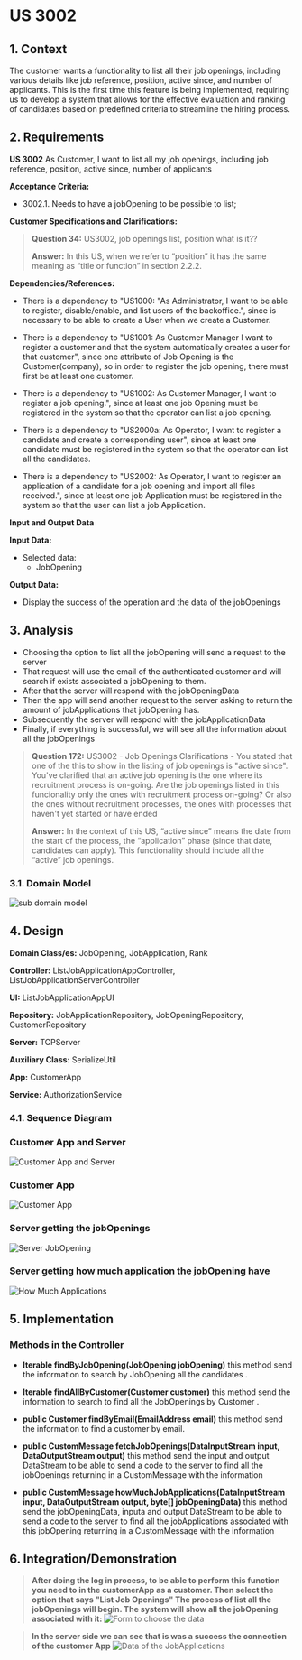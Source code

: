 # US 3002

## 1. Context


The customer wants a functionality to list all their job openings, including various details like job reference, position, active since, and number of applicants. This is the first time this feature is being implemented, requiring us to develop a system that allows for the effective evaluation and ranking of candidates based on predefined criteria to streamline the hiring process.

## 2. Requirements

**US 3002** As Customer, I want to list all my job openings, including job reference, position, active since, number of applicants

**Acceptance Criteria:**

- 3002.1. Needs to have a jobOpening to be possible to list;

**Customer Specifications and Clarifications:**

> **Question 34:** US3002, job openings list, position what is it??
>
> **Answer:** In this US, when we refer to “position” it has the same meaning as “title or function” in section 2.2.2.


**Dependencies/References:**

* There is a dependency to "US1000:  "As Administrator, I want to be able to register, disable/enable, and list users of the backoffice.", since is necessary to be able to create a User when we create a Customer.

* There is a dependency to "US1001: As Customer Manager I want to register a customer and that the system automatically creates a user for that customer", since one attribute of Job Opening is the Customer(company), so in order to register the job opening, there must first be at least one customer.

* There is a dependency to "US1002:  As Customer Manager, I want to register a job opening.", since at least one job Opening must be registered in the system so that the operator can list a job opening.

* There is a dependency to "US2000a:  As Operator, I want to register a candidate and create a corresponding user", since at least one candidate must be registered in the system so that the operator can list all the candidates.

* There is a dependency to "US2002: As Operator, I want to register an application of a candidate for a job opening and import all files received.", since at least one job Application must be registered in the system so that the user can list a job Application.


**Input and Output Data**

**Input Data:**

* Selected data:
  * JobOpening


**Output Data:**
* Display the success of the operation and the data of the jobOpenings



## 3. Analysis


* Choosing the option to list all the jobOpening will send a request to the server
* That request will use the email of the authenticated customer and will search if exists associated a jobOpening to them. 
* After that the server will respond with the jobOpeningData
* Then the app will send another request to the server asking to return the amount of jobApplications that jobOpening has.
* Subsequently the server will respond with the jobApplicationData
* Finally, if everything is successful, we will see all the information about all the jobOpenings


> **Question 172:** US3002 - Job Openings Clarifications - You stated that one of the this to show in the listing of job openings is "active since". You've clarified that an active job opening is the one where its recruitment process is on-going. Are the job openings listed in this funcionality only the ones with recruitment process on-going? Or also the ones without recruitment processes, the ones with processes that haven't yet started or have ended
>
> **Answer:** In the context of this US, “active since” means the date from the start of the process, the “application” phase (since that date, candidates can apply). This functionality should include all the “active” job openings.


### 3.1. Domain Model
![sub domain model](us3002_sub_domain_model.svg)

## 4. Design

**Domain Class/es:** JobOpening, JobApplication, Rank

**Controller:** ListJobApplicationAppController, ListJobApplicationServerController

**UI:** ListJobApplicationAppUI

**Repository:** JobApplicationRepository, JobOpeningRepository, CustomerRepository

**Server:** TCPServer

**Auxiliary Class:** SerializeUtil 

**App:** CustomerApp

**Service:** AuthorizationService

### 4.1. Sequence Diagram

### **Customer App and Server**
![Customer App and Server ](us3002_sequence_diagram.svg "Customer App and Server")


### **Customer App**
![Customer App ](us3002_sequence_diagramCustomerApp.svg "Customer App")


### **Server getting the jobOpenings**
![Server JobOpening ](us3002_sequence_diagramServer.svg "Server JobOpening")


### **Server getting how much application the jobOpening have**
![How Much Applications ](us3002_sequence_diagramServerHowMuchApplications.svg "How Much Applications")


## 5. Implementation


### Methods in the Controller

* **Iterable<JobApplication> findByJobOpening(JobOpening jobOpening)**  this method send the information to search by JobOpening all the candidates .

* **Iterable<JobOpening> findAllByCustomer(Customer customer)**  this method send the information to search to find all the JobOpenings by Customer .

* **public Customer findByEmail(EmailAddress email)** this method send the information to find a customer by email.

* **public CustomMessage fetchJobOpenings(DataInputStream input, DataOutputStream output)** this method send the input and output DataStream to be able to send a code to the server to find all the jobOpenings returning in a CustomMessage with the information

* **public CustomMessage howMuchJobApplications(DataInputStream input, DataOutputStream output, byte[] jobOpeningData)** this method send the jobOpeningData, inputa and output DataStream to be able to send a code to the server to find all the jobApplications associated with this jobOpening returning in a CustomMessage with the information

## 6. Integration/Demonstration


>**After doing the log in process, to be able to perform this function you need to in the customerApp as a customer. Then select the option that says "List Job Openings"
The process of list all the jobOpenings will begin. The system will show all the jobOpening associated with it:**
![Form to choose the data](Integration_Demonstration/list_jobopening_app_2.png)


> **In the server side we can see that is was a success the connection of the customer App**
![Data of the JobApplications](Integration_Demonstration/list_jobopening_app_1.png)



[//]: # (## 7. Observations)

[//]: # ()
[//]: # (*This section should be used to include any content that does not fit any of the previous sections.*)

[//]: # ()
[//]: # (*The team should present here, for instance, a critical perspective on the developed work including the analysis of alternative solutions or related works*)

[//]: # ()
[//]: # (*The team should include in this section statements/references regarding third party works that were used in the development this work.*)